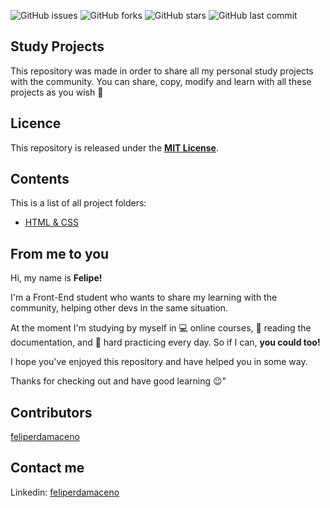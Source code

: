 ![GitHub issues](https://img.shields.io/github/issues/feliperdamaceno/study-projects)
![GitHub forks](https://img.shields.io/github/forks/feliperdamaceno/study-projects)
![GitHub stars](https://img.shields.io/github/stars/feliperdamaceno/study-projects)
![GitHub last commit](https://img.shields.io/github/last-commit/feliperdamaceno/study-projects)

## Study Projects

This repository was made in order to share all my personal study projects with the community. You can share, copy, modify and learn with all these projects as you wish 🤗

## Licence

This repository is released under the [**MIT License**](LICENSE).

## Contents

This is a list of all project folders:

- [HTML & CSS](https://github.com/feliperdamaceno/study-projects/HTML_&_CSS)

## From me to you

Hi, my name is **Felipe!**

I'm a Front-End student who wants to share my learning with the community, helping other devs in the same situation.

At the moment I'm studying by myself in 💻 online courses, 📄 reading the documentation, and 💪 hard practicing every day. So if I can, **you could too!**

I hope you've enjoyed this repository and have helped you in some way.

Thanks for checking out and have good learning 😉"

## Contributors

[feliperdamaceno](https://github.com/feliperdamaceno/)

## Contact me

Linkedin: [feliperdamaceno](https://www.linkedin.com/in/feliperdamaceno/)
